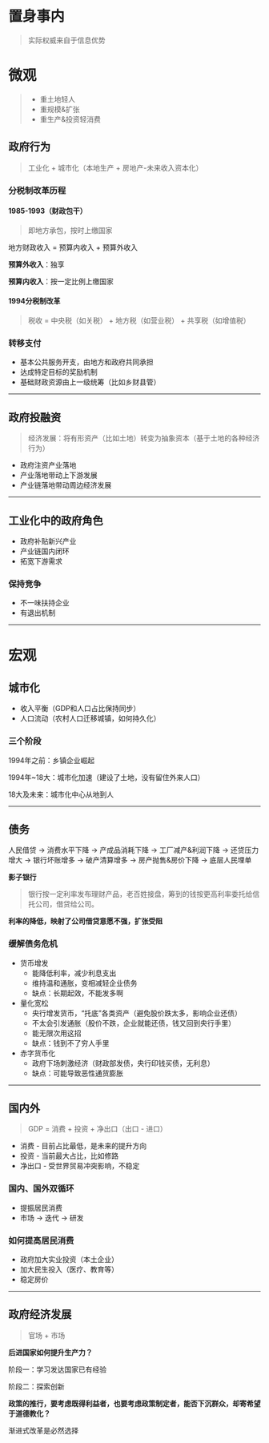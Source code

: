 # 置身事内

> 实际权威来自于信息优势

# 微观

> - 重土地轻人
> - 重规模&扩张
> - 重生产&投资轻消费

## 政府行为

> 工业化 + 城市化（本地生产 + 房地产-未来收入资本化）

### 分税制改革历程

#### 1985-1993（财政包干）

> 即地方承包，按时上缴国家

地方财政收入 = 预算内收入 + 预算外收入

**预算外收入**：独享

**预算内收入**：按一定比例上缴国家

#### 1994分税制改革

> 税收 = 中央税（如关税） + 地方税（如营业税）  + 共享税（如增值税）

### 转移支付

- 基本公共服务开支，由地方和政府共同承担
- 达成特定目标的奖励机制
- 基础财政资源由上一级统筹（比如乡财县管）

---

## 政府投融资

> 经济发展：将有形资产（比如土地）转变为抽象资本（基于土地的各种经济行为）

- 政府注资产业落地
- 产业落地带动上下游发展
- 产业链落地带动周边经济发展

---

## 工业化中的政府角色

- 政府补贴新兴产业
- 产业链国内闭环
- 拓宽下游需求

### 保持竞争

- 不一味扶持企业
- 有退出机制

---

# 宏观

## 城市化

- 收入平衡（GDP和人口占比保持同步）
- 人口流动（农村人口迁移城镇，如何持久化）

### 三个阶段

1994年之前：乡镇企业崛起

1994年~18大：城市化加速（建设了土地，没有留住外来人口）

18大及未来：城市化中心从地到人

---

## 债务

人民借贷 -> 消费水平下降 -> 产成品消耗下降 -> 工厂减产&利润下降 -> 还贷压力增大 -> 银行坏账增多 -> 破产清算增多 -> 房产抛售&房价下降 -> 底层人民埋单

**影子银行**

> 银行按一定利率发布理财产品，老百姓接盘，筹到的钱按更高利率委托给信托公司，借贷给公司。

**利率的降低，映射了公司借贷意愿不强，扩张受阻**

### 缓解债务危机

- 货币增发
  - 能降低利率，减少利息支出
  - 维持温和通胀，变相减轻企业债务
  - 缺点：长期起效，不能发多啊
- 量化宽松
  - 央行增发货币，“托底”各类资产（避免股价跌太多，影响企业还债）
  - 不太会引发通胀（股价不跌，企业就能还债，钱又回到央行手里）
  - 能无限次用这招
  - 缺点：钱到不了穷人手里
- 赤字货币化
  - 政府下场刺激经济（财政部发债，央行印钱买债，无利息）
  - 缺点：可能导致恶性通货膨胀

---

## 国内外

> GDP = 消费 + 投资 + 净出口（出口 - 进口）

- 消费 - 目前占比最低，是未来的提升方向
- 投资 - 当前最大占比，比如修路
- 净出口 - 受世界贸易冲突影响，不稳定

### 国内、国外双循环

- 提振居民消费
- 市场 -> 迭代 -> 研发

### 如何提高居民消费

- 政府加大实业投资（本土企业）
- 加大民生投入（医疗、教育等）
- 稳定房价

---

## 政府经济发展

> 官场 + 市场

**后进国家如何提升生产力？**

阶段一：学习发达国家已有经验

阶段二：探索创新

**政策的推行，要考虑既得利益者，也要考虑政策制定者，能否下沉群众，却寄希望于道德教化？**

渐进式改革是必然选择